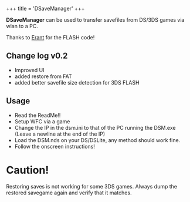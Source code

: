+++
title = 'DSaveManager'
+++

**DSaveManager** can be used to transfer savefiles from DS/3DS games via
wlan to a PC.

Thanks to [Erant](User:Erant "wikilink") for the FLASH code!

## Change log v0.2

- Improved UI
- added restore from FAT
- added better savefile size detection for 3DS FLASH

## Usage

- Read the ReadMe!!
- Setup WFC via a game
- Change the IP in the dsm.ini to that of the PC running the DSM.exe
  (Leave a newline at the end of the IP)
- Load the DSM.nds on your DS/DSLite, any method should work fine.
- Follow the onscreen instructions!

# Caution!

Restoring saves is not working for some 3DS games. Always dump the
restored savegame again and verify that it matches.
